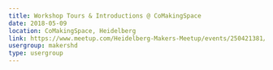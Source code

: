 ```yaml
---
title: Workshop Tours & Introductions @ CoMakingSpace
date: 2018-05-09
location: CoMakingSpace, Heidelberg
link: https://www.meetup.com/Heidelberg-Makers-Meetup/events/250421381/
usergroup: makershd
type: usergroup
---
```

